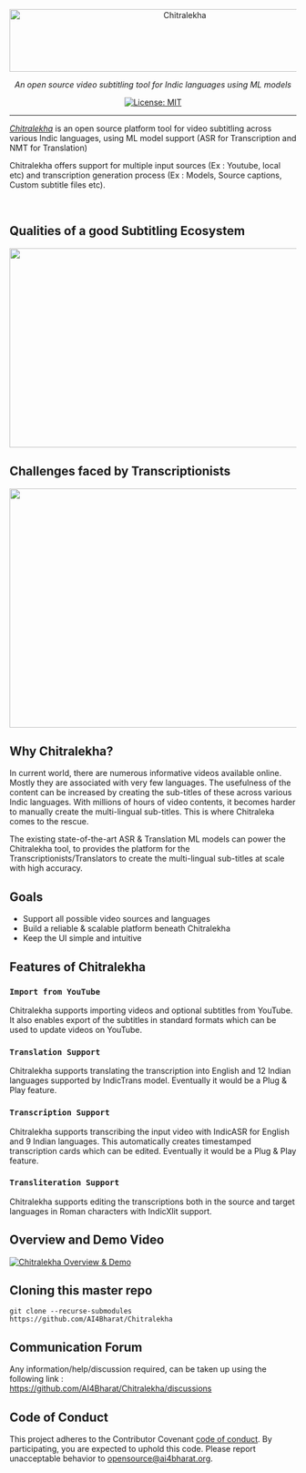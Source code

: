 
<p align="center">
  <a href="https://chitralekha.ai4bharat.org"><img src="https://github.com/AI4Bharat/Chitralekha-App/blob/master/docs/chitralekha/logos/chitralekha-logo.png?raw=true" alt="Chitralekha" width="600" height="110"></a>
</p>

<p align="center">
    <em>An open source video subtitling tool for Indic languages using ML models</em>
</p>

<p align="center">
    <a href="https://opensource.org/licenses/MIT" target="_blank">
        <img src="https://img.shields.io/badge/License-MIT-green.svg" alt="License: MIT">
    </a>
</p>

***

*[Chitralekha](http://chitralekha.ai4bharat.org/)* is an open source platform tool for video subtitling across various Indic languages, using ML model support (ASR for Transcription and NMT for Translation)

Chitralekha offers support for multiple input sources (Ex : Youtube, local etc) and transcription generation process (Ex : Models, Source captions, Custom subtitle files etc).

<br>

## Qualities of a good Subtitling Ecosystem
<p align="center">
  <img src="https://github.com/AI4Bharat/Chitralekha-App/blob/master/docs/chitralekha/images/transcription-editing-ecosystem.png"  width="800" height="350">
</p>

## Challenges faced by Transcriptionists
<p align="center">
  <img src="https://github.com/AI4Bharat/Chitralekha-App/blob/master/docs/chitralekha/images/editor-challenges.png"  width="800" height="420">
</p>

## Why Chitralekha?
In current world, there are numerous informative videos available online. Mostly they are associated with very few languages. The usefulness of the content can be increased by creating the sub-titles of these across various Indic languages. 
With millions of hours of video contents, it becomes harder to manually create the multi-lingual sub-titles. This is where Chitraleka comes to the rescue.

The existing state-of-the-art ASR & Translation ML models can power the Chitralekha tool, to provides the platform for the Transcriptionists/Translators to create the multi-lingual sub-titles at scale with high accuracy. 


## Goals
* Support all possible video sources and languages
* Build a reliable & scalable platform beneath Chitralekha
* Keep the UI simple and intuitive


## Features of Chitralekha
### `Import from YouTube` 
Chitralekha supports importing videos and optional subtitles from YouTube. It also enables export of the subtitles in standard formats which can be used to update videos on YouTube.

### `Translation Support` 
Chitralekha supports translating the transcription into English and 12 Indian languages supported by IndicTrans model. Eventually it would be a Plug & Play feature.

### `Transcription Support` 
Chitralekha supports transcribing the input video with IndicASR for English and 9 Indian languages. This automatically creates timestamped transcription cards which can be edited. Eventually it would be a Plug & Play feature.

### `Transliteration Support` 
Chitralekha supports editing the transcriptions both in the source and target languages in Roman characters with IndicXlit support.


## Overview and Demo Video
[![Chitralekha Overview & Demo](https://github.com/AI4Bharat/Chitralekha-App/blob/master/docs/chitralekha/images/chitralekha-demo.png)](https://www.youtube.com/watch?v=Jq3CcEb9pxQ) 


## Cloning this master repo

```
git clone --recurse-submodules https://github.com/AI4Bharat/Chitralekha
```

## Communication Forum
Any information/help/discussion required, can be taken up using the following link :
<br>
https://github.com/AI4Bharat/Chitralekha/discussions


## Code of Conduct
This project adheres to the Contributor Covenant [code of conduct](CODE_OF_CONDUCT.md).
By participating, you are expected to uphold this code. Please report unacceptable behavior to opensource@ai4bharat.org.

